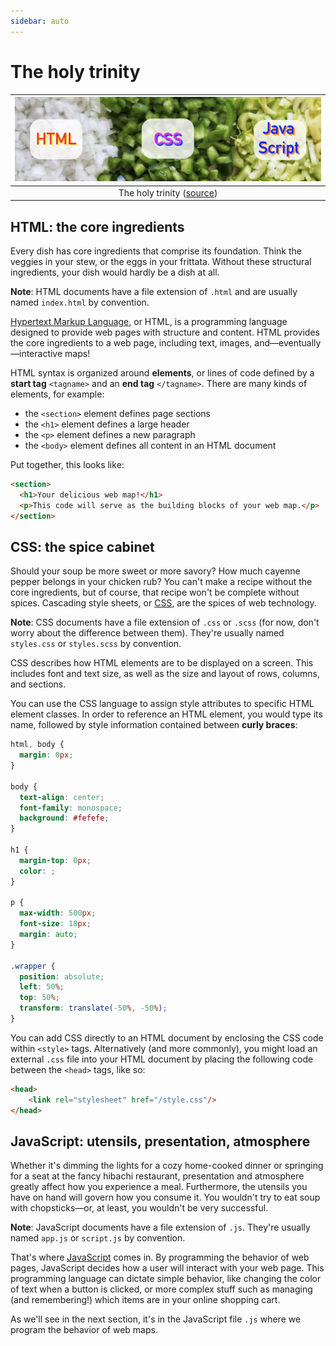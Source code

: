```yaml
---
sidebar: auto
---
```


# The holy trinity

|![The holy trinity](./media/trinity-example.png)
|:---:|
|The holy trinity ([source](https://www.redbeansanderic.com/what-is-the-holy-trinity-of-creole-and-cajun-cooking/))

## HTML: the core ingredients

Every dish has core ingredients that comprise its foundation. Think the veggies in your stew, or the eggs in your frittata. Without these structural ingredients, your dish would hardly be a dish at all.

<aside>

**Note**: HTML documents have a file extension of `.html` and are usually named `index.html` by convention.

</aside>

[Hypertext Markup Language](https://en.wikipedia.org/wiki/HTML), or HTML, is a programming language designed to provide web pages with structure and content. HTML provides the core ingredients to a web page, including text, images, and—eventually—interactive maps!

HTML syntax is organized around **elements**, or lines of code defined by a **start tag** `<tagname>` and an **end tag** `</tagname>`. There are many kinds of elements, for example:

- the `<section>` element defines page sections
- the `<h1>` element defines a large header
- the `<p>` element defines a new paragraph
- the `<body>` element defines all content in an HTML document

Put together, this looks like:

```html
<section>
  <h1>Your delicious web map!</h1>
  <p>This code will serve as the building blocks of your web map.</p>
</section>
```

## CSS: the spice cabinet

Should your soup be more sweet or more savory? How much cayenne pepper belongs in your chicken rub? You can't make a recipe without the core ingredients, but of course, that recipe won't be complete without spices. Cascading style sheets, or [CSS](https://www.w3schools.com/css/css_intro.asp), are the spices of web technology.

<aside>

**Note**: CSS documents have a file extension of `.css` or `.scss` (for now, don't worry about the difference between them). They're usually named `styles.css` or `styles.scss` by convention.

</aside>

CSS describes how HTML elements are to be displayed on a screen. This includes font and text size, as well as the size and layout of rows, columns, and sections.

You can use the CSS language to assign style attributes to specific HTML element classes. In order to reference an HTML element, you would type its name, followed by style information contained between **curly braces**:

```css
html, body {
  margin: 0px;
}

body {
  text-align: center;
  font-family: monospace;
  background: #fefefe;
}

h1 {
  margin-top: 0px;
  color: ;
}

p {
  max-width: 500px;
  font-size: 18px;
  margin: auto;
}

.wrapper {
  position: absolute;
  left: 50%;
  top: 50%;
  transform: translate(-50%, -50%);
}
```

You can add CSS directly to an HTML document by enclosing the CSS code within `<style>` tags. Alternatively (and more commonly), you might load an external `.css` file into your HTML document by placing the following code between the `<head>` tags, like so:

```html
<head>
    <link rel="stylesheet" href="/style.css"/>
</head>
```

## JavaScript: utensils, presentation, atmosphere

Whether it's dimming the lights for a cozy home-cooked dinner or springing for a seat at the fancy hibachi restaurant, presentation and atmosphere greatly affect how you experience a meal. Furthermore, the utensils you have on hand will govern how you consume it. You wouldn't try to eat soup with chopsticks—or, at least, you wouldn't be very successful.

<aside>

**Note**: JavaScript documents have a file extension of `.js`. They're usually named `app.js` or `script.js` by convention.

</aside>

That's where [JavaScript](https://www.w3schools.com/js/js_intro.asp) comes in. By programming the behavior of web pages, JavaScript decides how a user will interact with your web page. This programming language can dictate simple behavior, like changing the color of text when a button is clicked, or more complex stuff such as managing (and remembering!) which items are in your online shopping cart.

As we'll see in the next section, it's in the JavaScript file `.js` where we program the behavior of web maps.

<!-- ## Putting it all together

In the [Codepen](https://codepen.io/) example below, you can toggle between the ingredients of a static web page while simultaneously viewing the page as it's rendered. Take a moment to click through each file—the HTML, SCSS, and JS—and see if you can parse out the syntax. What are the key elements of each file? How do they correspond to the rendered web page?

<html>
<p class="codepen" data-height="300" data-default-tab="html,result" data-slug-hash="WNMOdem" data-user="codepen" style="height: 300px; box-sizing: border-box; display: flex; align-items: center; justify-content: center; border: 2px solid; margin: 1em 0; padding: 1em;">
  <span>See the Pen <a href="https://codepen.io/itspangler/pen/WNMOdem">
  Your Delicious Web Map</a> by Ian (<a href="https://codepen.io/team/codepen">@codepen</a>)
  on <a href="https://codepen.io">CodePen</a>.</span>
</p>
<script async src="https://cpwebassets.codepen.io/assets/embed/ei.js"></script>
</html>

### Challenge

<Hideable>

Once you've familiarized yourself with the ingredients, click "Edit on Codepen" and make a few changes to the code:

- 

</Hideable> -->